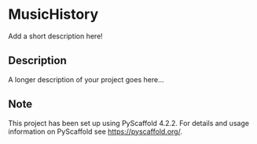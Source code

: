 # MusicHistory

Add a short description here!


## Description

A longer description of your project goes here...


<!-- pyscaffold-notes -->

## Note

This project has been set up using PyScaffold 4.2.2. For details and usage
information on PyScaffold see https://pyscaffold.org/.
